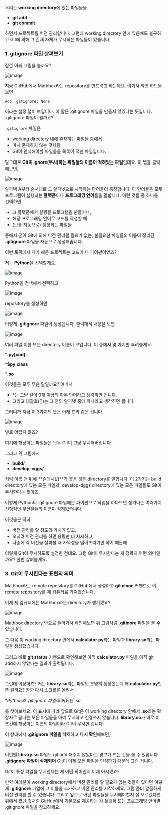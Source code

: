 우리는 **working directory**에 있는 파일들을

* **git add**
* **git commit**

하면서 프로젝트를 버전 관리합니다. 그런데 working directory 안에 있음에도 불구하고 Git에 의해 그 존재 자체가 무시되는 파일들이 있습니다.

### 1. gitignore 파일 살펴보기 

잠깐 아래 그림을 볼까요?

![image](https://user-images.githubusercontent.com/64893709/104832282-93720900-58d3-11eb-8f0a-7fa6a26764a0.png)

지금 GitHub에서 Mathbox라는 repository를 만드려고 하는데요. 여기서 화면 하단을 보면

```Add .gitignore: None```

이라는 설정 탭이 보입니다. 이 말은 .gitignore 파일을 만들지 않겠다는 뜻입니다. .gitignore 파일이 뭘까요?

```.gitignore``` 파일은

* working directory 내에 존재하는 파일들 중에서
* 마치 존재하지 않는 것처럼
* Git이 인식해야할 파일들을 목록이 적힌 파일입니다.

말그대로 **Git이 ignore(무시)하는 파일들의 이름이 적혀있는 파일**인데요. 이 탭을 클릭해보면,

![image](https://user-images.githubusercontent.com/64893709/104832423-4cd0de80-58d4-11eb-814a-630a06d70e82.png)

알파벡 A부터 순서대로 그 알파벳으로 시작하는 단어들이 등장합니다. 이 단어들은 모두 프로그램이 실행되는 **플랫폼**이나 **프로그래밍 언어**들을 말합니다. 이런 것들 중 하나를 선택하면

* 그 플랫폼에서 실행될 프로그램을 만들거나,
* 해당 프로그래밍 언어로 코드를 작성할 때
* (보통 자동으로) 생성되는 파일들 

중에서 굳이 Git에 의해 버전 관리될 필요가 없는, 불필요한 파일들의 이름이 정리된 **.gitignore** 파일을 자동으로 생성해줍니다.

이번 토픽에서 제가 해온 프로젝트는 코드가 다 파이썬이었죠?

저는 **Python**을 선택할게요.

![image](https://user-images.githubusercontent.com/64893709/104832461-97525b00-58d4-11eb-90f3-5ef498028b32.png)

Python을 검색해서 선택하고

![image](https://user-images.githubusercontent.com/64893709/104832467-a2a58680-58d4-11eb-9dcd-6a45bd44dc68.png)

repository를 생성하면

![image](https://user-images.githubusercontent.com/64893709/104832475-acc78500-58d4-11eb-85ad-834428724d27.png)

이렇게 **.gitignore** 파일이 생성됩니다. 클릭해서 내용을 보면

![image](https://user-images.githubusercontent.com/64893709/104832484-bd77fb00-58d4-11eb-948e-c29fadefb439.png)

여러 파일 이름 또는 directory 이름이 보입니다. 이 중에서 몇 가지만 추려볼게요.

***.py[cod]**

***$py.class**

***.so**

이것들은 모두 무슨 말일까요? 여기서

* *는 그냥 길이 0개 이상의 아무 단어라고 생각하면 됩니다.
* 그리고 대괄호([])는 그 안의 알파벳 중에 하나라고 생각하면 됩니다.

그러니까 지금 이 3가지의 뜻은 아래 표와 같은 겁니다.

![image](https://user-images.githubusercontent.com/64893709/104832528-0465f080-58d5-11eb-9772-ce44014461fb.png)

별로 어렵지 않죠?

여기에 해당하는 파일들은 모두 Git이 그냥 무시해버립니다.

그리고 위 그림에서 

* **build/**
* **develop-eggs/**

처럼 이름 맨 뒤에 **슬래시(/)**가 붙은 것은 directory를 말합니다. 이 2가지는 build directory에 있는 모든 파일과, develop-dggs directory에 있는 모든 파일들도 Git이 무시한다는 뜻이죠.

이렇게 Python의 .gitignore 파일에는 파이썬으로 작업을 하다보면 생겨나는 여러가지 전형적인 부산물들의 이름이 적혀있습니다.

이것들은 딱히

* 버전 관리를 할 정도의 가치가 없고,
* 오히려 버전 관리를 하면 용량만 더 차지하고,
* 나중에 각 버전을 살펴볼 때 가독성을 떨어뜨리기만 하기 때문에

이렇게 Git이 무시하도록 설정한 건데요. 그럼 Git이 무시한다는 게 정확히 어떤 의미일까요? 한번 살펴볼게요.

### 3. Git이 무시한다는 표현의 의미

Mathbox라는 remote repository를 GitHub에서 생성하고 **git clone** 커맨드로 이 remote repository를 제 컴퓨터로 가져왔습니다.

이제 제 컴퓨터에는 Mathbox라는 directory가 생기겠죠?

![image](https://user-images.githubusercontent.com/64893709/104832593-80603880-58d5-11eb-9cb8-8f9b0c997c9f.png)

Mathbox directory 안으로 들어가서 확인해보면 위 그림처럼 **.gitinore** 파일을 볼 수 있습니다.

그 다음 이 working directory 안에서 **calculator.py**라는 파일과 **library.so**라는 파일을 생성했습니다.

그리고 바로 **git status** 커맨드로 확인해보면 아직 **calculator.py** 파일을 아직 git add하지 않았다는 결과가 출력됩니다.

![image](https://user-images.githubusercontent.com/64893709/104832619-b43b5e00-58d5-11eb-8869-e75022611679.png)

그런데 이상하죠? 저는 **library.so**라는 파일도 분명히 생성했는데 왜 **calculator.py**만 뜬 걸까요? 잠깐 다시 스크롤을 올려서

**Python의 .gitignore 파일에 써있던 *.so**

를 찾아보세요. 이 표시에 따라 앞으로 Git은 이 working directory 안에서 **.so**라는 확장자로 끝나는 모든 파일들을 아예 무시하고 신경쓰지 않습니다. **library.so**가 바로 이 조건에 해당하는 이름의 파일이라 Git이 무시한 겁니다.

이 상태에서 **.gitignore 파일을 삭제**하고 **다시 확인**해보면,

![image](https://user-images.githubusercontent.com/64893709/104837025-499a1a80-58f5-11eb-9ac8-dbb249e993be.png)

이번엔 **library.so** 파일도 git add 해주지 않았다는 경고가 뜨는 것을 볼 수 있습니다. **.gitignore 파일이 삭제되어** Git이 이제 모든 파일을 인식하기 때문에 그런 겁니다.

Git이 특정 파일을 무시한다는 게 어떤 의미인지 이제 아시겠죠?

만약 여러분이 working directory에서 버전 관리를 할 필요가 없는 것들이 있다면 이렇게 **.gitignore** 파일에 그 이름을 추가하고 버전 관리를 시작하세요. 그럼 좀더 깔끔하게 버전 관리를 할 수 있습니다. 그리고 앞으로 어떤 파일들을 무시해야할지 잘 모르겠다면 위에서 봤던 것처럼 GitHub에서 기본으로 제공하는 각 플랫폼 또는 프로그래밍 언어별 .gitignore 파일을 참고하세요.
